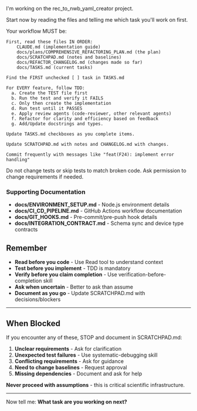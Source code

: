 I'm working on the rec_to_nwb_yaml_creator project.

Start now by reading the files and telling me which task you'll work on first.

Your workflow MUST be:

    First, read these files IN ORDER:
        CLAUDE.md (implementation guide)
        docs/plans/COMPREHENSIVE_REFACTORING_PLAN.md (the plan)
        docs/SCRATCHPAD.md (notes and baselines)
        docs/REFACTOR_CHANGELOG.md (changes made so far)
        docs/TASKS.md (current tasks)

    Find the FIRST unchecked [ ] task in TASKS.md

    For EVERY feature, follow TDD:
      a. Create the TEST file first
      b. Run the test and verify it FAILS
      c. Only then create the implementation
      d. Run test until it PASSES
      e. Apply review agents (code-reviewer, other relevant agents)
      f. Refactor for clarity and efficiency based on feedback
      g. Add/Update docstrings and types.

    Update TASKS.md checkboxes as you complete items.

    Update SCRATCHPAD.md with notes and CHANGELOG.md with changes.

    Commit frequently with messages like "feat(F24): implement error handling"

Do not change tests or skip tests to match broken code. Ask permission to change requirements if needed.

### Supporting Documentation

- **docs/ENVIRONMENT_SETUP.md** - Node.js environment details
- **docs/CI_CD_PIPELINE.md** - GitHub Actions workflow documentation
- **docs/GIT_HOOKS.md** - Pre-commit/pre-push hook details
- **docs/INTEGRATION_CONTRACT.md** - Schema sync and device type contracts

## Remember

- **Read before you code** - Use Read tool to understand context
- **Test before you implement** - TDD is mandatory
- **Verify before you claim completion** - Use verification-before-completion skill
- **Ask when uncertain** - Better to ask than assume
- **Document as you go** - Update SCRATCHPAD.md with decisions/blockers

---

## When Blocked

If you encounter any of these, STOP and document in SCRATCHPAD.md:

1. **Unclear requirements** - Ask for clarification
2. **Unexpected test failures** - Use systematic-debugging skill
3. **Conflicting requirements** - Ask for guidance
4. **Need to change baselines** - Request approval
5. **Missing dependencies** - Document and ask for help

**Never proceed with assumptions** - this is critical scientific infrastructure.

---

Now tell me: **What task are you working on next?**
